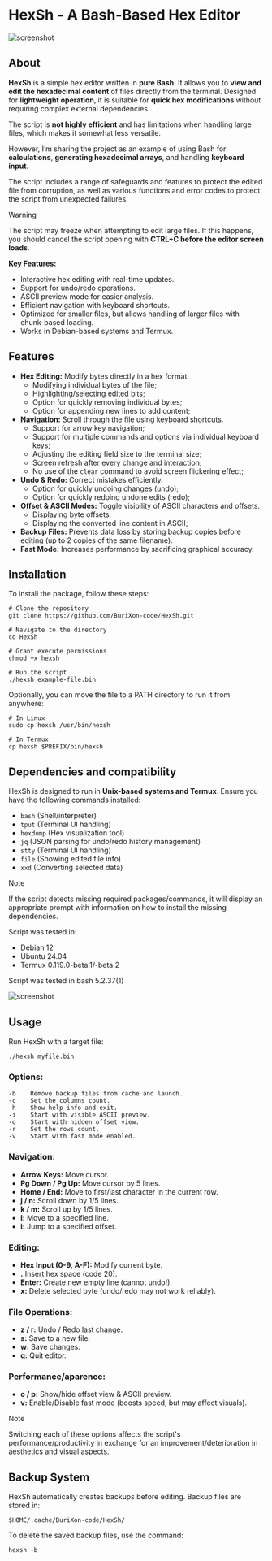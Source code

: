 # HexSh - A Bash-Based Hex Editor

![screenshot](/screenshots/img1.jpg)  

## About

**HexSh** is a simple hex editor written in **pure Bash**. It allows you to **view and edit the hexadecimal content** of files directly from the terminal. Designed for **lightweight operation**, it is suitable for **quick hex modifications** without requiring complex external dependencies.

The script is **not highly efficient** and has limitations when handling large files, which makes it somewhat less versatile.

However, I’m sharing the project as an example of using Bash for **calculations**, **generating hexadecimal arrays**, and handling **keyboard input**.

The script includes a range of safeguards and features to protect the edited file from corruption, as well as various functions and error codes to protect the script from unexpected failures.

>[!WARNING]
> The script may freeze when attempting to edit large files.
> If this happens, you should cancel the script opening with **CTRL+C before the editor screen loads**.

**Key Features:**

- Interactive hex editing with real-time updates.
- Support for undo/redo operations.
- ASCII preview mode for easier analysis.
- Efficient navigation with keyboard shortcuts.
- Optimized for smaller files, but allows handling of larger files with chunk-based loading.
- Works in Debian-based systems and Termux.

## Features

- **Hex Editing:** Modify bytes directly in a hex format.
  - Modifying individual bytes of the file;
  - Highlighting/selecting edited bits;
  - Option for quickly removing individual bytes;
  - Option for appending new lines to add content;
- **Navigation:** Scroll through the file using keyboard shortcuts.
  - Support for arrow key navigation;
  - Support for multiple commands and options via individual keyboard keys;
  - Adjusting the editing field size to the terminal size;
  - Screen refresh after every change and interaction;
  - No use of the `clear` command to avoid screen flickering effect;
- **Undo & Redo:** Correct mistakes efficiently.
  - Option for quickly undoing changes (undo);
  - Option for quickly redoing undone edits (redo);
- **Offset & ASCII Modes:** Toggle visibility of ASCII characters and offsets.
  - Displaying byte offsets;
  - Displaying the converted line content in ASCII;
- **Backup Files:** Prevents data loss by storing backup copies before editing (up to 2 copies of the same filename).
- **Fast Mode:** Increases performance by sacrificing graphical accuracy.

## Installation

To install the package, follow these steps:

```
# Clone the repository
git clone https://github.com/BuriXon-code/HexSh.git
```

```
# Navigate to the directory
cd HexSh
```

```
# Grant execute permissions
chmod +x hexsh
```

```
# Run the script
./hexsh example-file.bin
```

Optionally, you can move the file to a PATH directory to run it from anywhere:

```
# In Linux
sudo cp hexsh /usr/bin/hexsh
```

```
# In Termux
cp hexsh $PREFIX/bin/hexsh
```

## Dependencies and compatibility

HexSh is designed to run in **Unix-based systems and Termux**.
Ensure you have the following commands installed:

- `bash` (Shell/interpreter)
- `tput` (Terminal UI handling)
- `hexdump` (Hex visualization tool)
- `jq` (JSON parsing for undo/redo history management)
- `stty` (Terminal UI handling)
- `file` (Showing edited file info)
- `xxd` (Converting selected data)

>[!NOTE]
> If the script detects missing required packages/commands, it will display an appropriate prompt with information on how to install the missing dependencies.

Script was tested in:

- Debian 12
- Ubuntu 24.04
- Termux 0.119.0-beta.1/-beta.2

Script was tested in bash 5.2.37(1)

![screenshot](/screenshots/img2.jpg)  

## Usage

Run HexSh with a target file:

```
./hexsh myfile.bin
```

### Options:

```
-b    Remove backup files from cache and launch.
-c    Set the columns count.
-h    Show help info and exit.
-i    Start with visible ASCII preview.
-o    Start with hidden offset view.
-r    Set the rows count.
-v    Start with fast mode enabled.
```

### Navigation:

- **Arrow Keys:** Move cursor.
- **Pg Down / Pg Up:** Move cursor by 5 lines.
- **Home / End:** Move to first/last character in the current row.
- **j / n:** Scroll down by 1/5 lines.
- **k / m:** Scroll up by 1/5 lines.
- **l:** Move to a specified line.
- **i:** Jump to a specified offset.

### Editing:

- **Hex Input (0-9, A-F):** Modify current byte.
- **.** Insert hex space (code 20).
- **Enter:** Create new empty line (cannot undo!).
- **x:** Delete selected byte (undo/redo may not work reliably).

### File Operations:

- **z / r:** Undo / Redo last change.
- **s:** Save to a new file.
- **w:** Save changes.
- **q:** Quit editor.

### Performance/aparence:

- **o / p:** Show/hide offset view & ASCII preview.
- **v:** Enable/Disable fast mode (boosts speed, but may affect visuals).

>[!NOTE]
> Switching each of these options affects the script's performance/productivity in exchange for an improvement/deterioration in aesthetics and visual aspects.

## Backup System

HexSh automatically creates backups before editing. Backup files are stored in:

```
$HOME/.cache/BuriXon-code/HexSh/
```

To delete the saved backup files, use the command:

```
hexsh -b
```
